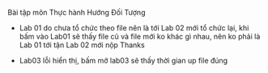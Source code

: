 Bài tập môn Thực hành Hướng Đối Tượng 

- Lab 01 do chưa tổ chức theo file nên là tới Lab 02 mới tổ chức lại, khi bấm vào Lab01 sẽ thấy file cũ và file mới ko khác gì nhau, nên ko phải là Lab 01 tới tận Lab 02 mới nộp 
Thanks

- Lab03 lỗi hiển thị, bấm mở lab03 sẽ thấy thời gian up file đúng 
